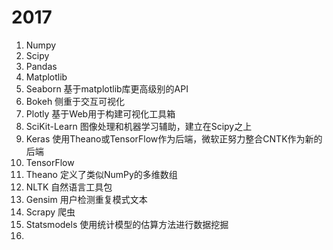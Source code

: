 # 2017
1. Numpy
2. Scipy
3. Pandas
4. Matplotlib
5. Seaborn
  基于matplotlib库更高级别的API
6. Bokeh
  侧重于交互可视化   
7. Plotly
  基于Web用于构建可视化工具箱
8. SciKit-Learn
  图像处理和机器学习辅助，建立在Scipy之上
9. Keras
  使用Theano或TensorFlow作为后端，微软正努力整合CNTK作为新的后端
10. TensorFlow
11. Theano
  定义了类似NumPy的多维数组
12. NLTK
  自然语言工具包
13. Gensim
  用户检测重复模式文本
14. Scrapy
  爬虫
15. Statsmodels
  使用统计模型的估算方法进行数据挖掘
16. 